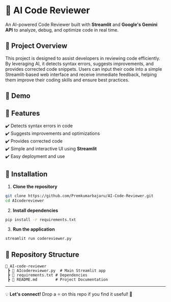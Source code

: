 # 🚀 AI Code Reviewer  

An AI-powered Code Reviewer built with **Streamlit** and **Google's Gemini API** to analyze, debug, and optimize code in real time.  

## 📖 Project Overview  
This project is designed to assist developers in reviewing code efficiently. By leveraging AI, it detects syntax errors, suggests improvements, and provides corrected code snippets. Users can input their code into a simple Streamlit-based web interface and receive immediate feedback, helping them improve their coding skills and ensure best practices.

## 📸 Demo  
 

## 🔧 Features  
✔️ Detects syntax errors in code  
✔️ Suggests improvements and optimizations  
✔️ Provides corrected code  
✔️ Simple and interactive UI using **Streamlit**  
✔️ Easy deployment and use  

## 🚀 Installation  

1. **Clone the repository**  
```sh  
git clone https://github.com/Premkumarbajaru/AI-Code-Reviewer.git
cd AIcodereviewer  
```

2. **Install dependencies**  
```sh  
pip install -r requirements.txt  
```

3. **Run the application**  
```sh  
streamlit run codereviewer.py  
```

## 🐂 Repository Structure  
```
💎 AI-code-reviewer
 ┣ 📄 AIcodereviewer.py  # Main Streamlit app
 ┣ 📄 requirements.txt # Dependencies
 ┣ 📄 README.md        # Project Documentation
```

---

💡 **Let's connect!** Drop a ⭐ on this repo if you find it useful! 🚀
